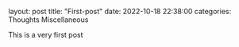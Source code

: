 layout: post
title: "First-post"
date: 2022-10-18 22:38:00
categories: Thoughts Miscellaneous


This is a very first post

